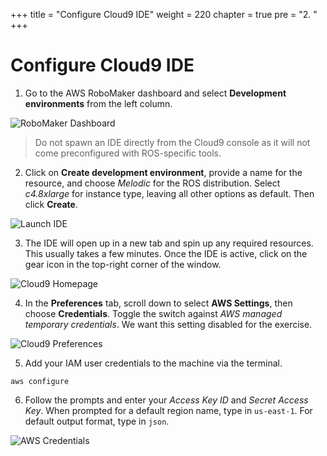 +++
title = "Configure Cloud9 IDE"
weight = 220
chapter = true
pre = "2. "
+++

# Configure Cloud9 IDE

1. Go to the AWS RoboMaker dashboard and select **Development environments** from the left column.

![RoboMaker Dashboard](/rm-dashboard.png?classes=border)

> Do not spawn an IDE directly from the Cloud9 console as it will not come preconfigured with ROS-specific tools.

2. Click on **Create development environment**, provide a name for the resource, and choose _Melodic_ for the ROS distribution. Select _c4.8xlarge_ for instance type, leaving all other options as default. Then click **Create**.

![Launch IDE](/c9-launch.png?classes=border)

3. The IDE will open up in a new tab and spin up any required resources. This usually takes a few minutes. Once the IDE is active, click on the gear icon in the top-right corner of the window.

![Cloud9 Homepage](/c9-home.png?classes=border)

4. In the **Preferences** tab, scroll down to select **AWS Settings**, then choose **Credentials**. Toggle the switch against _AWS managed temporary credentials_. We want this setting disabled for the exercise.

![Cloud9 Preferences](/c9-preferences.png?classes=border)

5. Add your IAM user credentials to the machine via the terminal.

```
aws configure
```

6. Follow the prompts and enter your _Access Key ID_ and _Secret Access Key_. When prompted for a default region name, type in `us-east-1`. For default output format, type in `json`.

![AWS Credentials](/aws-creds.png?classes=border)
